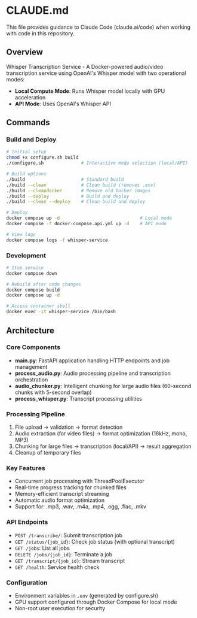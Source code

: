 # CLAUDE.md

This file provides guidance to Claude Code (claude.ai/code) when working with code in this repository.

## Overview

Whisper Transcription Service - A Docker-powered audio/video transcription service using OpenAI's Whisper model with two operational modes:
- **Local Compute Mode**: Runs Whisper model locally with GPU acceleration
- **API Mode**: Uses OpenAI's Whisper API

## Commands

### Build and Deploy
```bash
# Initial setup
chmod +x configure.sh build
./configure.sh              # Interactive mode selection (local/API)

# Build options
./build                     # Standard build
./build --clean             # Clean build (removes .env)
./build --cleandocker       # Remove old Docker images
./build --deploy            # Build and deploy
./build --clean --deploy    # Clean build and deploy

# Deploy
docker compose up -d                              # Local mode
docker compose -f docker-compose.api.yml up -d    # API mode

# View logs
docker compose logs -f whisper-service
```

### Development
```bash
# Stop service
docker compose down

# Rebuild after code changes
docker compose build
docker compose up -d

# Access container shell
docker exec -it whisper-service /bin/bash
```

## Architecture

### Core Components
- **main.py**: FastAPI application handling HTTP endpoints and job management
- **process_audio.py**: Audio processing pipeline and transcription orchestration
- **audio_chunker.py**: Intelligent chunking for large audio files (60-second chunks with 5-second overlap)
- **process_whisper.py**: Transcript processing utilities

### Processing Pipeline
1. File upload → validation → format detection
2. Audio extraction (for video files) → format optimization (16kHz, mono, MP3)
3. Chunking for large files → transcription (local/API) → result aggregation
4. Cleanup of temporary files

### Key Features
- Concurrent job processing with ThreadPoolExecutor
- Real-time progress tracking for chunked files
- Memory-efficient transcript streaming
- Automatic audio format optimization
- Support for: .mp3, .wav, .m4a, .mp4, .ogg, .flac, .mkv

### API Endpoints
- `POST /transcribe/`: Submit transcription job
- `GET /status/{job_id}`: Check job status (with optional transcript)
- `GET /jobs`: List all jobs
- `DELETE /jobs/{job_id}`: Terminate a job
- `GET /transcript/{job_id}`: Stream transcript
- `GET /health`: Service health check

### Configuration
- Environment variables in `.env` (generated by configure.sh)
- GPU support configured through Docker Compose for local mode
- Non-root user execution for security